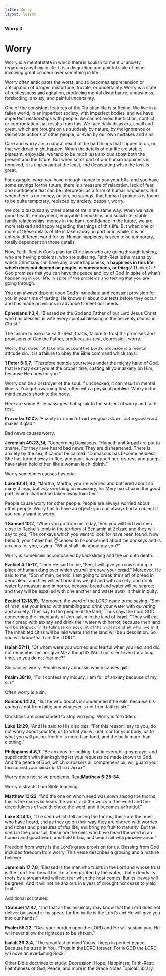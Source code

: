 ```yaml
---
title: Worry
layout: lesson
---
```



**Worry 3**

Worry
=====

Worry is a mental state in which there is soulish torment or anxiety
regarding anything in life. It is a disquieting and painful state of
mind involving great concern over something in life.

Worry often anticipates the worst, and so becomes apprehension or
anticipation of danger, misfortune, trouble, or uncertainty. Worry is a
state of restlessness and agitation, producing mental disturbance,
uneasiness, foreboding, anxiety, and painful uncertainty.

One of the consistent features of the Christian life is suffering. We
live in a fallen world, in an imperfect society, with imperfect bodies,
and we have imperfect relationships with people. We cannot avoid the
friction, conflict, or confrontation that results from this. We face
daily disasters, small and great, which are brought on us suddenly by
nature, by the ignorance or deliberate actions of other people, or even
by our own mistakes and sins.

Care and worry are a natural result of the bad things that happen to us,
or that we dread might happen. When the details of our life are stable,
pleasant, enjoyable, we tend to be much less anxious about both the
present and the future. But when some part of our human happiness is
removed, it is unpleasant at the least, and devastating when the loss is
great.

For example, when you have enough money to pay your bills, and you have
some savings for the future, there is a measure of relaxation, lack of
fear, and confidence that can be interpreted as a form of human
happiness. But when there is no money, no job, no savings, that human
happiness is found to be quite temporary, replaced by anxiety, despair,
worry.

We could discuss any other detail of life in the same way. When we have
good health, employment, enjoyable friendships and social life, stable
family relationships, money in the bank, confidence in the future, we
are more relaxed and happy regarding the things of this life. But when
one or more of these details of life is taken away, in part or in whole,
it is an entirely different world for us. Human happiness is seen to be
temporary, totally dependent on those details.

Now, Faith-Rest is God’s plan for Christians who are going through
testing, who are having problems, who are suffering. Faith-Rest is the
means by which Christians can have Joy, divine happiness, a **happiness
in this life which does not depend on people, circumstances, or
things**! Think of it! God promises that you can have the peace and joy
of God, in spite of what’s happening in your life, in spite of the
problems and testing that you are going through.

You can always depend upon God’s immediate and constant provision for
you in your time of testing. He knows all about our tests before they
occur and has made provisions in advance to meet our needs.

**Ephesians 1:3,4**, “Blessed *be* the God and Father of our Lord Jesus
Christ, who has blessed us with every spiritual blessing in the heavenly
*places* in Christ.”

The failure to exercise Faith-Rest, that is, failure to trust the
promises and provisions of God the Father, produces un-rest, depression,
worry.

Worry that does not take into account the Lord’s provision is a mental
attitude sin. It is a failure to obey the Bible command which says:

**1 Peter 5:6,7**, “Therefore humble yourselves under the mighty hand of
God, that He may exalt you at the proper time, casting all your anxiety
on Him, because He cares for you.”

Worry can be a destroyer of the soul. If unchecked, it can result in
mental illness. You get a warning first, often with a physical problem.
Worry in the mind causes shock to the body.

Here are some Bible passages that speak to the subject of worry and
faith-rest.

**Proverbs 12:25**, “Anxiety in a man’s heart weighs it down, but a good
word makes it glad.”

Bad news causes worry.

**Jeremiah 49:23,24,** “Concerning Damascus. “Hamath and Arpad are put
to shame, For they have heard bad news; They are disheartened. There is
anxiety by the sea, It cannot be calmed. “Damascus has become helpless;
She has turned away to flee, and panic has gripped her; distress and
pangs have taken hold of her, like a woman in childbirth.”

Worry sometimes causes hysteria:

**Luke 10:41, 42,** “Martha, Martha, you are worried and bothered about
so many things; but *only* one thing is necessary, for Mary has chosen
the good part, which shall not be taken away from her.”

People cause worry for other people. People are always worried about
other people. Worry has to have an object; you can always find an object
if you really want to worry.

**1 Samuel 10:2**, “When you go from me today, then you will find two
men close to Rachel’s tomb in the territory of Benjamin at Zelzah; and
they will say to you, ‘The donkeys which you went to look for have been
found. Now behold, your father has
<sup>[</sup>[<sup>a</sup>](http://www.biblegateway.com/passage/?search=1%20sam%2010&version=NASB#fen-NASB-7421a)<sup>]</sup>ceased
to be concerned about the donkeys and is anxious for you, saying, “What
shall I do about my son?”

Worry is sometimes accompanied by backsliding and the sin unto death.

**Ezekiel 4:15-17**, “Then He said to me, “See, I will give you cow’s
dung in place of human dung over which you will prepare your bread.”
Moreover, He said to me, “Son of man, behold, I am going to break the
staff of bread in Jerusalem, and they will eat bread by weight and with
anxiety, and drink water by measure and in horror, because bread and
water will be scarce; and they will be appalled with one another and
waste away in their iniquity.

**Ezekiel 12:18,19**, “Moreover, the word of the LORD came to me saying,
“Son of man, eat your bread with trembling and drink your water with
quivering and anxiety. Then say to the people of the land, ‘Thus says
the Lord GOD concerning the inhabitants of Jerusalem in the land of
Israel, “They will eat their bread with anxiety and drink their water
with horror, because their land will be stripped of its fullness on
account of the violence of all who live in it. The inhabited cities will
be laid waste and the land will be a desolation. So you will know that I
am the LORD.”

**Isaiah 57:11**, “Of whom were you worried and fearful when you lied,
and did not remember me nor give *Me* a thought? Was I not silent even
for a long time, so you do not fear me?”

Sin causes worry. People worry about sin which causes guilt.

**Psalm 38:18**, “For I confess my iniquity; I am full of anxiety
because of my sin.”

Often worry is a sin.

**Romans 14:23**, “But he who doubts is condemned if he eats, because
*his eating is* not from faith; and whatever is not from faith is sin.”

Christians are commanded to stop worrying. Worry is forbidden.

**Luke 12:29**, “And He said to His disciples, “For this reason I say to
you, do not worry about *your* life, *as to* what you will eat; nor for
your body, *as to* what you will put on. For life is more than food, and
the body more than clothing.”

**Philippians 4:6,7**, “Be anxious for nothing, but in everything by
prayer and supplication with thanksgiving let your requests be made
known to God. And the peace of God, which surpasses all comprehension,
will guard your hearts and your minds in Christ Jesus.”

Worry does not solve problems. Read**Matthew 6:25-34**.

Worry distracts from Bible teaching

**Matthew 13:22**, “And the one on whom seed was sown among the thorns,
this is the man who hears the word, and the worry of the world and the
deceitfulness of wealth choke the word, and it becomes unfruitful.”

**Luke 8:14,15**, “The *seed* which fell among the thorns, these are the
ones who have heard, and as they go on their way they are choked with
worries and riches and pleasures of *this* life, and bring no fruit to
maturity. But the *seed* in the good soil, these are the ones who have
heard the word in an honest and good heart, and hold it fast, and bear
fruit with perseverance.”

Freedom from worry is the Lord’s grace provision for us. Blessing from
God includes freedom from worry. This verse describes a growing and a
mature believer.

**Jeremiah 17:7,8**, “Blessed is the man who trusts in the Lord and
whose trust is the Lord. For he will be like a tree planted by the
water, That extends its roots by a stream And will not fear when the
heat comes; But its leaves will be green, And it will not be anxious in
a year of drought nor cease to yield fruit.”

Additional scriptures:

**1 Samuel 17:47**, “and that all this assembly may know that the Lord
does not deliver by sword or by spear; for the battle is the Lord’s and
He will give you into our hands.”

**Psalm 55:22**, “Cast your burden upon the LORD and He will sustain
you; He will never allow the righteous to be shaken.”

**Isaiah 26:3,4**, “The steadfast of mind You will keep in perfect
peace, Because he trusts in You. “Trust in the LORD forever, For in GOD
the LORD, *we have* an everlasting Rock.”

Other Bible doctrines to study: Depression; Hope; Happiness; Faith-Rest;
Faithfulness of God; Peace, and more in the Grace Notes Topical Library.

